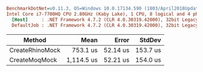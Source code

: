 ``` ini

BenchmarkDotNet=v0.11.3, OS=Windows 10.0.17134.590 (1803/April2018Update/Redstone4)
Intel Core i7-7700HQ CPU 2.80GHz (Kaby Lake), 1 CPU, 8 logical and 4 physical cores
  [Host]     : .NET Framework 4.7.2 (CLR 4.0.30319.42000), 32bit LegacyJIT-v4.7.3324.0
  DefaultJob : .NET Framework 4.7.2 (CLR 4.0.30319.42000), 32bit LegacyJIT-v4.7.3324.0


```
|          Method |       Mean |    Error |   StdDev |
|---------------- |-----------:|---------:|---------:|
| CreateRhinoMock |   753.1 us | 52.14 us | 153.7 us |
|   CreateMoqMock | 1,114.5 us | 52.21 us | 154.0 us |
